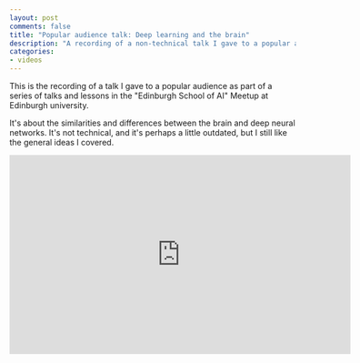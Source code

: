 ```yaml
---
layout: post
comments: false
title: "Popular audience talk: Deep learning and the brain"
description: "A recording of a non-technical talk I gave to a popular audience as part of the 'Edinburgh School of AI' Meetup, about the differences and similarities between the brain and deep artificial nets."
categories:
- videos
---
```


This is the recording of a talk I gave to a popular audience as part of a series of
talks and lessons in the "Edinburgh School of AI" Meetup at Edinburgh university.

It's about the similarities and differences between the brain and deep neural networks.
It's not technical, and it's perhaps a little outdated, but I still like the general
ideas I covered.

<embed height="350" width="600" src="https://www.youtube.com/embed/cQzEeyai1dg">
